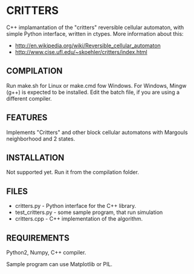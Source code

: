 CRITTERS
========

C++ implamantation of the "critters" reversible cellular automaton, with simple Python interface, written in ctypes.
More information about this: 
- http://en.wikipedia.org/wiki/Reversible_cellular_automaton
- http://www.cise.ufl.edu/~skoehler/critters/index.html

COMPILATION
-----------

Run make.sh for Linux or make.cmd fow Windows.
For Windows, Mingw (g++) is expected to be installed. Edit the batch file, if you are using a different compiler.

FEATURES
--------
Implements "Critters" and other block cellular automatons with Margouls neighborhood and 2 states.


INSTALLATION
------------
Not supported yet. Run it from the compilation folder.


FILES
-----

- critters.py - Python interface for the C++ library.
- test_critters.py - some sample program, that run simulation
- critters.cpp - C++ implementation of the algorithm.

REQUIREMENTS
------------
Python2, Numpy, C++ compiler.

Sample program can use Matplotlib or PIL.